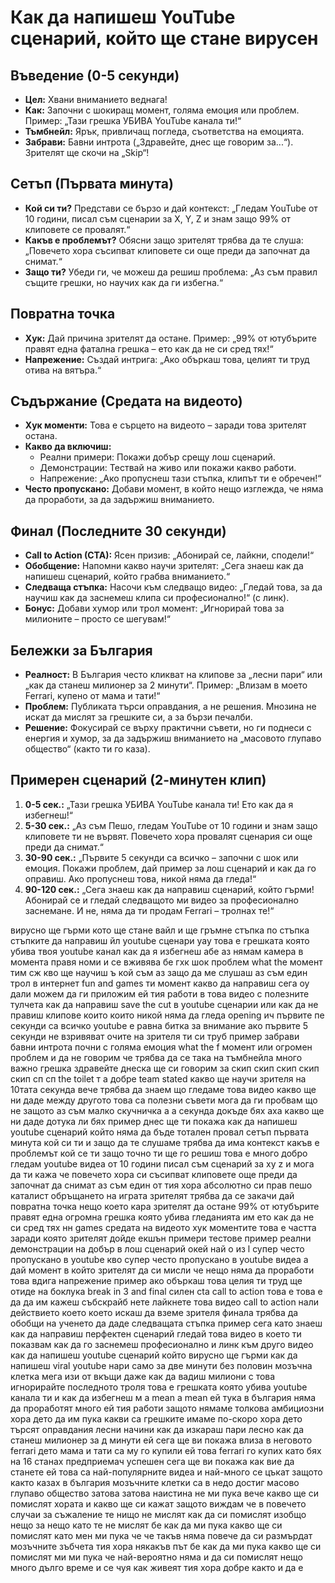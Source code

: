 # **Как да напишеш YouTube сценарий, който ще стане вирусен**

## **Въведение (0-5 секунди)**

* **Цел:** Хвани вниманието веднага\!  
* **Как:** Започни с шокиращ момент, голяма емоция или проблем. Пример: „Тази грешка УБИВА YouTube канала ти\!“  
* **Тъмбнейл:** Ярък, привличащ погледа, съответства на емоцията.  
* **Забрави:** Бавни интрота („Здравейте, днес ще говорим за...“). Зрителят ще скочи на „Skip“\!

## **Сетъп (Първата минута)**

* **Кой си ти?** Представи се бързо и дай контекст: „Гледам YouTube от 10 години, писал съм сценарии за X, Y, Z и знам защо 99% от клиповете се провалят.“  
* **Какъв е проблемът?** Обясни защо зрителят трябва да те слуша: „Повечето хора съсипват клиповете си още преди да започнат да снимат.“  
* **Защо ти?** Убеди ги, че можеш да решиш проблема: „Аз съм правил същите грешки, но научих как да ги избегна.“

## **Повратна точка**

* **Хук:** Дай причина зрителят да остане. Пример: „99% от ютубърите правят една фатална грешка – ето как да не си сред тях\!“  
* **Напрежение:** Създай интрига: „Ако объркаш това, целият ти труд отива на вятъра.“

## **Съдържание (Средата на видеото)**

* **Хук моменти:** Това е сърцето на видеото – заради това зрителят остана.  
* **Какво да включиш:**  
  * Реални примери: Покажи добър срещу лош сценарий.  
  * Демонстрации: Тествай на живо или покажи какво работи.  
  * Напрежение: „Ако пропуснеш тази стъпка, клипът ти е обречен\!“  
* **Често пропускано:** Добави момент, в който нещо изглежда, че няма да проработи, за да задържиш вниманието.

## **Финал (Последните 30 секунди)**

* **Call to Action (CTA):** Ясен призив: „Абонирай се, лайкни, сподели\!“  
* **Обобщение:** Напомни какво научи зрителят: „Сега знаеш как да напишеш сценарий, който грабва вниманието.“  
* **Следваща стъпка:** Насочи към следващо видео: „Гледай това, за да научиш как да заснемеш клипа си професионално\!“ (с линк).  
* **Бонус:** Добави хумор или трол момент: „Игнорирай това за милионите – просто се шегувам\!“

## **Бележки за България**

* **Реалност:** В България често кликват на клипове за „лесни пари“ или „как да станеш милионер за 2 минути“. Пример: „Влизам в моето Ferrari, купено от мама и тати\!“  
* **Проблем:** Публиката търси оправдания, а не решения. Мнозина не искат да мислят за грешките си, а за бързи печалби.  
* **Решение:** Фокусирай се върху практични съвети, но ги поднеси с енергия и хумор, за да задържиш вниманието на „масовото глупаво общество“ (както ти го каза).

## **Примерен сценарий (2-минутен клип)**

1. **0-5 сек.:** „Тази грешка УБИВА YouTube канала ти\! Ето как да я избегнеш\!“  
2. **5-30 сек.:** „Аз съм Пешо, гледам YouTube от 10 години и знам защо клиповете ти не вървят. Повечето хора провалят сценария си още преди да снимат.“  
3. **30-90 сек.:** „Първите 5 секунди са всичко – започни с шок или емоция. Покажи проблем, дай пример за лош сценарий и как да го оправиш. Ако пропуснеш това, никой няма да гледа\!“  
4. **90-120 сек.:** „Сега знаеш как да направиш сценарий, който гърми\! Абонирай се и гледай следващото ми видео за професионално заснемане. И не, няма да ти продам Ferrari – тролнах те\!“

вирусно ще гърми кото ще стане вайл и ще гръмне стъпка по стъпка стъпките да направиш йл youtube сценари уау това е грешката която убива твоя youtube канал как да я избегнеш абе аз нямам камера в момента правя номи и се вживява бе гхк шок проблем what the момент тим сж кво ще научиш ъ кой съм аз защо да ме слушаш аз съм един трол в интернет fun and games ти момент какво да направиш сега оу дали можем да ги приложим ей тия работи в това видео с полезните тулчета как да направиш save the cut в youtube сценарии или как да не правиш клипове които които никой няма да гледа opening ич първите пе секунди са всичко youtube е равна битка за внимание ако първите 5 секунди не взривяват очите на зрителя ти си труб пример забрави бавни интрота почни с голяма емоция what the f момент или огромен проблем и да не говорим че трябва да се така на тъмбнейла много важно грешка здравейте днеска ще си говорим за скип скип скип скип скип сп сп the toilet т а добре team stated какво ще научи зрителя на 10тата секунда вече трябва да знаем що гледаме това видео какво ще ни даде между другото това са полезни съвети мога да ги пробвам що не защото аз съм малко скучничка а а секунда докъде бях аха какво ще ни даде дотука ли бях пример днес ще ти покажа как да напишеш youtube сценарий който няма да бъде тотален провал сетъп първата минута кой си ти и защо да те слушаме трябва да има контекст какъв е проблемът кой се ти защо точно ти ще го решиш това е много добро гледам youtube видеа от 10 години писал съм сценарий за xy z и мога да ти кажа че повечето хора си съсипват клиповете още преди да започнат да снимат аз съм един от тия хора абсолютно си прав пешо каталист обръщането на играта зрителят трябва да се закачи дай повратна точка нещо което кара зрителят да остане 99% от ютубърите правят една огромна грешка която убива гледанията им ето как да не си сред тях нн games средата на видеото хук моментите това е частта заради която зрителят дойде екшън примери тестове пример реални демонстрации на добър в лош сценарий окей най о из l супер често пропускано в youtube кво супер често пропускано в youtube видеа а дай момент в който зрителят да си мисли че нещо няма да проработи това вдига напрежение пример ако объркаш това целия ти труд ще отиде на боклука break in 3 and final силен cta call to action това е това е да да им кажеш събскрайб нете лайкнете това видео call to action нали действието което което искаш да вземе зрителя финала трябва да обобщи на ученето да даде следващата стъпка пример сега като знаеш как да направиш перфектен сценарий гледай това видео в което ти показвам как да го заснемеш професионално и линк към друго видео как да напишеш youtube сценарий който вирусно ще гърми как да напишеш viral youtube нари само за две минути без половин мозъчна клетка мега изи от вкъщи даже как да вадиш милиони с това игнорирайте последното троля това е грешката която убива youtube канала ти и как да избегнеш м а mean а mean ей тука в българия няма да проработят много ей тия работи защото нямаме толкова амбициозни хора дето да им пука какви са грешките имаме по-скоро хора дето търсят оправдания лесни начини как да изкараш пари лесно как да станеш милионер за д минути ей сега ще ви покажа влиза в неговото ferrari дето мама и тати са му го купили ей това ferrari го купих като бях на 16 станах предприемач успешен сега ще ви покажа как вие да станете ей това са най-популярните видеа и най-много се цъкат защото както казах в българия мозъчните клетки са в недо достиг масово глупаво общество затова затова наистина не ми пука вече какво ще си помислят хората и какво ще си кажат защото виждам че в повечето случаи за съжаление те нищо не мислят как да си помислят изобщо нещо за нещо като те не мислят бе как да ми пука какво ще си помислят като мен ми пука че че такъв няма повече да си размърдат мозъчните зъбчета тия хора някакъв път бе как да ми пука какво ще си помислят ми ми пука че най-вероятно няма и да си помислят нещо много дълго време и се чуя как живеят тия хора добре както и да е  
